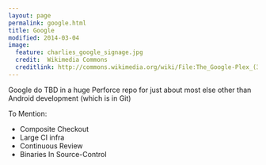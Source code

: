 ```yaml
---
layout: page
permalink: google.html
title: Google
modified: 2014-03-04
image:
  feature: charlies_google_signage.jpg
  credit:  Wikimedia Commons
  creditlink: http://commons.wikimedia.org/wiki/File:The_Google-Plex_(3652338016).jpg
---
```


Google do TBD in a huge Perforce repo for just about most else other than Android development (which is in Git)

To Mention:

* Composite Checkout
* Large CI infra
* Continuous Review
* Binaries In Source-Control

